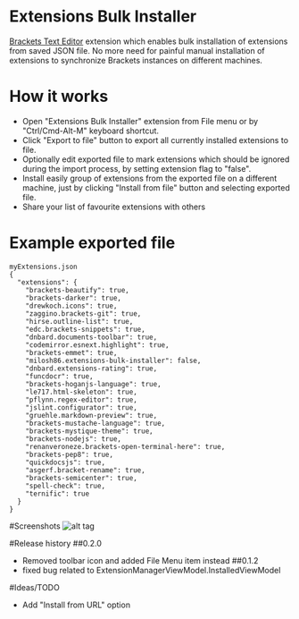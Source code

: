 # Extensions Bulk Installer
[Brackets Text Editor](http://brackets.io) extension which enables bulk installation of extensions from saved JSON file. No more need for painful manual installation of extensions to synchronize Brackets instances on different machines.

# How it works
- Open "Extensions Bulk Installer" extension from File menu or by "Ctrl/Cmd-Alt-M" keyboard shortcut.
- Click "Export to file" button to export all currently installed extensions to file. 
- Optionally edit exported file to mark extensions which should be ignored during the import process, by setting extension flag to "false".
- Install easily group of extensions from the exported file on a different machine, just by clicking "Install from file" button and selecting exported file.
- Share your list of favourite extensions with others
    
# Example exported file
```
myExtensions.json
{
  "extensions": {
    "brackets-beautify": true,
    "brackets-darker": true,
    "drewkoch.icons": true,
    "zaggino.brackets-git": true,
    "hirse.outline-list": true,
    "edc.brackets-snippets": true,
    "dnbard.documents-toolbar": true,
    "codemirror.esnext.highlight": true,
    "brackets-emmet": true,
    "milosh86.extensions-bulk-installer": false,
    "dnbard.extensions-rating": true,
    "funcdocr": true,
    "brackets-hoganjs-language": true,
    "le717.html-skeleton": true,
    "pflynn.regex-editor": true,
    "jslint.configurator": true,
    "gruehle.markdown-preview": true,
    "brackets-mustache-language": true,
    "brackets-mystique-theme": true,
    "brackets-nodejs": true,
    "renanveroneze.brackets-open-terminal-here": true,
    "brackets-pep8": true,
    "quickdocsjs": true,
    "asgerf.bracket-rename": true,
    "brackets-semicenter": true,
    "spell-check": true,
    "ternific": true
  }
}
```
#Screenshots
![alt tag](https://raw.github.com/milosh86/Brackets-ExtensionsBulkInstall/master/screenshots/s1.png)

#Release history
##0.2.0
- Removed toolbar icon and added File Menu item instead
##0.1.2
- fixed bug related to ExtensionManagerViewModel.InstalledViewModel

#Ideas/TODO
- Add "Install from URL" option
